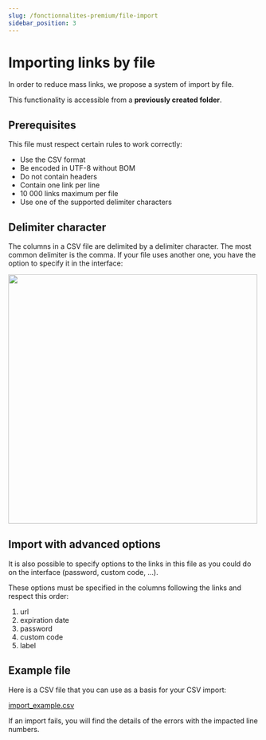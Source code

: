```yaml
---
slug: /fonctionnalites-premium/file-import
sidebar_position: 3
---
```


# Importing links by file

In order to reduce mass links, we propose a system of import by file.

This functionality is accessible from a **previously created folder**.

## Prerequisites

This file must respect certain rules to work correctly:

- Use the CSV format
- Be encoded in UTF-8 without BOM
- Do not contain headers
- Contain one link per line
- 10 000 links maximum per file
- Use one of the supported delimiter characters

## Delimiter character

The columns in a CSV file are delimited by a delimiter character.
The most common delimiter is the comma. If your file uses another one, you have the option to specify it in the interface:

<img src="/img/docs/import/delimiter.png" width="500" />

## Import with advanced options

It is also possible to specify options to the links in this file as you could do on the interface (password, custom code, ...).

These options must be specified in the columns following the links and respect this order:

1. url
2. expiration date
3. password
4. custom code
5. label

## Example file

Here is a CSV file that you can use as a basis for your CSV import:

[import_example.csv](/csv/import/import_example.csv)

If an import fails, you will find the details of the errors with the impacted line numbers.